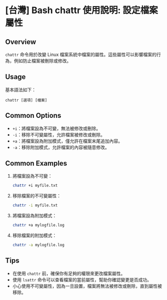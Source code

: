 # [台灣] Bash chattr 使用說明: 設定檔案屬性

## Overview
`chattr` 命令用於改變 Linux 檔案系統中檔案的屬性。這些屬性可以影響檔案的行為，例如防止檔案被刪除或修改。

## Usage
基本語法如下：
```
chattr [選項] [檔案]
```

## Common Options
- `+i`：將檔案設為不可變，無法被修改或刪除。
- `-i`：移除不可變屬性，允許檔案被修改或刪除。
- `+a`：將檔案設為附加模式，僅允許在檔案末尾追加內容。
- `-a`：移除附加模式，允許檔案的內容被隨意修改。

## Common Examples
1. 將檔案設為不可變：
    ```bash
    chattr +i myfile.txt
    ```

2. 移除檔案的不可變屬性：
    ```bash
    chattr -i myfile.txt
    ```

3. 將檔案設為附加模式：
    ```bash
    chattr +a mylogfile.log
    ```

4. 移除檔案的附加模式：
    ```bash
    chattr -a mylogfile.log
    ```

## Tips
- 在使用 `chattr` 前，確保你有足夠的權限來更改檔案屬性。
- 使用 `lsattr` 命令可以查看檔案的當前屬性，幫助你確認變更是否成功。
- 小心使用不可變屬性，因為一旦設置，檔案將無法被修改或刪除，直到屬性被移除。